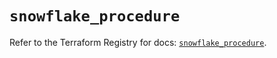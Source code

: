 # `snowflake_procedure`

Refer to the Terraform Registry for docs: [`snowflake_procedure`](https://registry.terraform.io/providers/snowflake-labs/snowflake/0.89.0/docs/resources/procedure).
